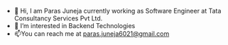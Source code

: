 - 👋 Hi, I am Paras Juneja currently working as Software Engineer at Tata Consultancy Services Pvt Ltd.
- 👀 I’m interested in Backend Technologies
- 📫You can reach me at paras.juneja6021@gmail.com

<!---
parasJune/parasJune is a ✨ special ✨ repository because its `README.md` (this file) appears on your GitHub profile.
You can click the Preview link to take a look at your changes.
--->
